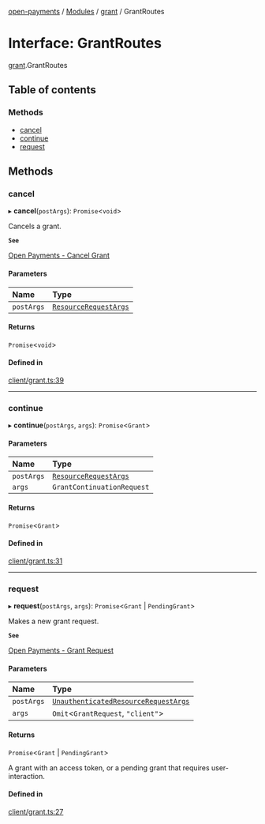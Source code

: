 [open-payments](../README.md) / [Modules](../modules.md) / [grant](../modules/grant.md) / GrantRoutes

# Interface: GrantRoutes

[grant](../modules/grant.md).GrantRoutes

## Table of contents

### Methods

- [cancel](grant.GrantRoutes.md#cancel)
- [continue](grant.GrantRoutes.md#continue)
- [request](grant.GrantRoutes.md#request)

## Methods

### cancel

▸ **cancel**(`postArgs`): `Promise`<`void`\>

Cancels a grant.

**`See`**

[Open Payments - Cancel Grant](https://docs.openpayments.guide/reference/delete-continue)

#### Parameters

| Name | Type |
| :------ | :------ |
| `postArgs` | [`ResourceRequestArgs`](index.ResourceRequestArgs.md) |

#### Returns

`Promise`<`void`\>

#### Defined in

[client/grant.ts:39](https://github.com/interledger/rafiki/blob/44b48cce/packages/open-payments/src/client/grant.ts#L39)

___

### continue

▸ **continue**(`postArgs`, `args`): `Promise`<`Grant`\>

#### Parameters

| Name | Type |
| :------ | :------ |
| `postArgs` | [`ResourceRequestArgs`](index.ResourceRequestArgs.md) |
| `args` | `GrantContinuationRequest` |

#### Returns

`Promise`<`Grant`\>

#### Defined in

[client/grant.ts:31](https://github.com/interledger/rafiki/blob/44b48cce/packages/open-payments/src/client/grant.ts#L31)

___

### request

▸ **request**(`postArgs`, `args`): `Promise`<`Grant` \| `PendingGrant`\>

Makes a new grant request.

**`See`**

[Open Payments - Grant Request](https://docs.openpayments.guide/reference/post-request)

#### Parameters

| Name | Type |
| :------ | :------ |
| `postArgs` | [`UnauthenticatedResourceRequestArgs`](index.UnauthenticatedResourceRequestArgs.md) |
| `args` | `Omit`<`GrantRequest`, ``"client"``\> |

#### Returns

`Promise`<`Grant` \| `PendingGrant`\>

A grant with an access token, or a pending grant that requires user-interaction.

#### Defined in

[client/grant.ts:27](https://github.com/interledger/rafiki/blob/44b48cce/packages/open-payments/src/client/grant.ts#L27)
